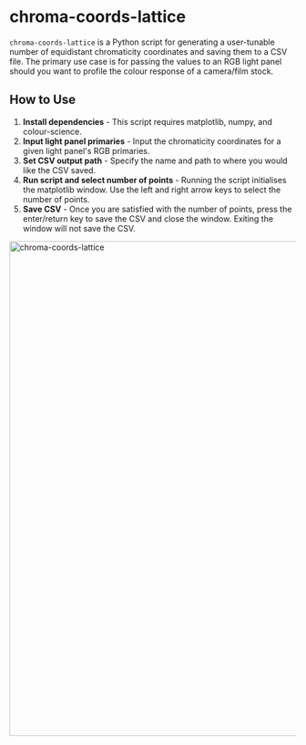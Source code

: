 # chroma-coords-lattice

`chroma-coords-lattice` is a Python script for generating a user-tunable number of equidistant chromaticity coordinates and saving them to a CSV file. The primary use case is for passing the values to an RGB light panel should you want to profile the colour response of a camera/film stock.

## How to Use
1. **Install dependencies** - This script requires matplotlib, numpy, and colour-science.
2. **Input light panel primaries** - Input the chromaticity coordinates for a given light panel's RGB primaries.
3. **Set CSV output path** - Specify the name and path to where you would like the CSV saved.
4. **Run script and select number of points** - Running the script initialises the matplotlib window. Use the left and right arrow keys to select the number of points.
5. **Save CSV** - Once you are satisfied with the number of points, press the enter/return key to save the CSV and close the window. Exiting the window will not save the CSV.

<img width="868" alt="chroma-coords-lattice" src="https://github.com/Amaraldo/chroma-coords-lattice/assets/51723444/b61b627c-a293-4180-be43-486506b5ead3">
